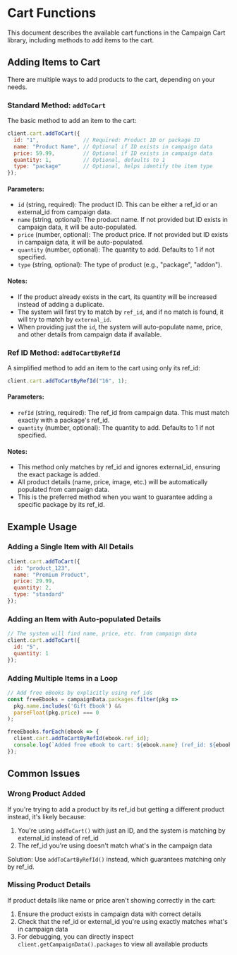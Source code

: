 # Cart Functions

This document describes the available cart functions in the Campaign Cart library, including methods to add items to the cart.

## Adding Items to Cart

There are multiple ways to add products to the cart, depending on your needs.

### Standard Method: `addToCart`

The basic method to add an item to the cart:

```javascript
client.cart.addToCart({
  id: "1",              // Required: Product ID or package ID 
  name: "Product Name", // Optional if ID exists in campaign data
  price: 59.99,         // Optional if ID exists in campaign data
  quantity: 1,          // Optional, defaults to 1
  type: "package"       // Optional, helps identify the item type
});
```

#### Parameters:

- `id` (string, required): The product ID. This can be either a ref_id or an external_id from campaign data.
- `name` (string, optional): The product name. If not provided but ID exists in campaign data, it will be auto-populated.
- `price` (number, optional): The product price. If not provided but ID exists in campaign data, it will be auto-populated.
- `quantity` (number, optional): The quantity to add. Defaults to 1 if not specified.
- `type` (string, optional): The type of product (e.g., "package", "addon").

#### Notes:

- If the product already exists in the cart, its quantity will be increased instead of adding a duplicate.
- The system will first try to match by `ref_id`, and if no match is found, it will try to match by `external_id`.
- When providing just the `id`, the system will auto-populate name, price, and other details from campaign data if available.

### Ref ID Method: `addToCartByRefId`

A simplified method to add an item to the cart using only its ref_id:

```javascript
client.cart.addToCartByRefId("16", 1);
```

#### Parameters:

- `refId` (string, required): The ref_id from campaign data. This must match exactly with a package's ref_id.
- `quantity` (number, optional): The quantity to add. Defaults to 1 if not specified.

#### Notes:

- This method only matches by ref_id and ignores external_id, ensuring the exact package is added.
- All product details (name, price, image, etc.) will be automatically populated from campaign data.
- This is the preferred method when you want to guarantee adding a specific package by its ref_id.

## Example Usage

### Adding a Single Item with All Details

```javascript
client.cart.addToCart({
  id: "product_123",
  name: "Premium Product",
  price: 29.99,
  quantity: 2,
  type: "standard"
});
```

### Adding an Item with Auto-populated Details

```javascript
// The system will find name, price, etc. from campaign data
client.cart.addToCart({
  id: "5",
  quantity: 1
});
```

### Adding Multiple Items in a Loop

```javascript
// Add free eBooks by explicitly using ref_ids
const freeEbooks = campaignData.packages.filter(pkg => 
  pkg.name.includes('Gift Ebook') && 
  parseFloat(pkg.price) === 0
);

freeEbooks.forEach(ebook => {
  client.cart.addToCartByRefId(ebook.ref_id);
  console.log(`Added free eBook to cart: ${ebook.name} (ref_id: ${ebook.ref_id})`);
});
```

## Common Issues

### Wrong Product Added

If you're trying to add a product by its ref_id but getting a different product instead, it's likely because:

1. You're using `addToCart()` with just an ID, and the system is matching by external_id instead of ref_id
2. The ref_id you're using doesn't match what's in the campaign data

Solution: Use `addToCartByRefId()` instead, which guarantees matching only by ref_id.

### Missing Product Details

If product details like name or price aren't showing correctly in the cart:

1. Ensure the product exists in campaign data with correct details
2. Check that the ref_id or external_id you're using exactly matches what's in campaign data
3. For debugging, you can directly inspect `client.getCampaignData().packages` to view all available products 